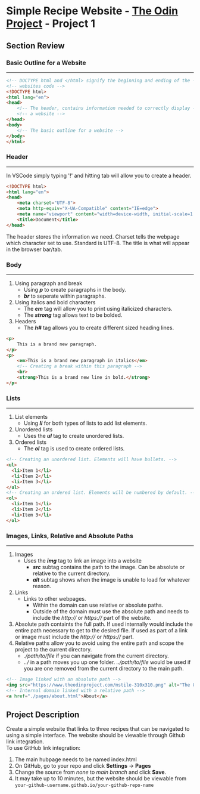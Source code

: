 # Simple Recipe Website - [The Odin Project](https://www.theodinproject.com/paths/foundations/courses/foundations/lessons/recipes) - Project 1
## Section Review
### Basic Outline for a Website
----
```html
<!-- DOCTYPE html and </html> signify the beginning and ending of the -->
<!-- websites code -->
<!DOCTYPE html> 
<html lang="en">
<head>
    <!-- The header, contains information needed to correctly display -->
    <!-- a website -->
</head>
<body>
    <!-- The basic outline for a website -->
</body>
</html>
```
### Header
----
In VSCode simply typing '!' and hitting tab will allow you to create a header.<br>
```HTML
<!DOCTYPE html>
<html lang="en">
<head>
    <meta charset="UTF-8">
    <meta http-equiv="X-UA-Compatible" content="IE=edge">
    <meta name="viewport" content="width=device-width, initial-scale=1.0">
    <title>Document</title>
</head>
```
The header stores the information we need. Charset tells the webpage which character set to use. Standard is UTF-8. The title is what will appear in the browser bar/tab.
### Body
------
1. Using paragraph and break
    * Using <strong><em>p</em></strong> to create paragraphs in the body.
    * <strong><em>br</em></strong> to seperate within paragraphs.
2. Using italics and bold characters
    * The <strong><em>em</em></strong> tag will allow you to print using italicized characters.
    * The <strong><em>strong</em></strong> tag allows text to be bolded.
3. Headers
    * The <strong><em>h#</em></strong> tag allows you to create different sized heading lines.
```html
<p> 
    This is a brand new paragraph.
</p>
<p>
    <em>This is a brand new paragraph in italics</em>
    <!-- Creating a break within this paragraph -->
    <br>
    <strong>This is a brand new line in bold.</strong>
</p> 
```
### Lists
----
1. List elements
    * Using <strong><em>li</em></strong> for both types of lists to add list elements.
2. Unordered lists
    * Uses the <strong><em>ul</em></strong> tag to create unordered lists.
3. Ordered lists
    * The <strong><em>ol</em></strong> tag is used to create ordered lists.
```html
<!-- Creating an unordered list. Elements will have bullets. -->
<ul>
  <li>Item 1</li>
  <li>Item 2</li>
  <li>Item 3</li>
</ul>
<!-- Creating an ordered list. Elements will be numbered by default. -->
<ol>
  <li>Item 1</li>
  <li>Item 2</li>
  <li>Item 3</li>
</ol>
```
### Images, Links, Relative and Absolute Paths
----
1. Images
    * Uses the <strong><em>img</em></strong> tag to link an image into a website
        * <strong><em>src</em></strong> subtag contains the path to the image. Can be absolute or relative to the current directory.
        * <strong><em>alt</em></strong> subtag shows when the image is unable to load for whatever reason.
2. Links
    * Links to other webpages.
        * Within the domain can use relative or absolute paths.
        * Outside of the domain must use the absolute path and needs to include the <em>http://</em> or <em>https://</em> part of the website. 
3. Absolute path containts the full path. If used internally would include the entire path necessary to get to the desired file. If used as part of a link or image must include the <em>http://</em> or <em>https://</em> part.
4. Relative paths allow you to avoid using the entire path and scope the project to the current directory. 
    * <em>./path/to/file</em> if you can navigate from the current directory.
    * <em>../</em> in a path moves you up one folder. <em>../path/to/file</em> would be used if you are one removed from the current directory to the main path.
```html
<!-- Image linked with an absolute path -->
<img src="https://www.theodinproject.com/mstile-310x310.png" alt="The Odin Project Logo">
<!-- Internal domain linked with a relative path -->
<a href="./pages/about.html">About</a>
```
## Project Description
Create a simple website that links to three recipes that can be navigated to using a simple interface. The website should be viewable through Github link integration. <br>
To use GitHub link integration:
<ol>
    <li> The main hubpage needs to be named index.html
    <li> On GitHub, go to your repo and click <strong>Settings</strong> -> <strong>Pages</strong>
    <li> Change the source from <em>none</em> to <em>main branch</em> and click <strong>Save</strong>.
    <li> It may take up to 10 minutes, but the website should be viewable from <code>your-github-username.github.io/your-github-repo-name</code>
</ol>